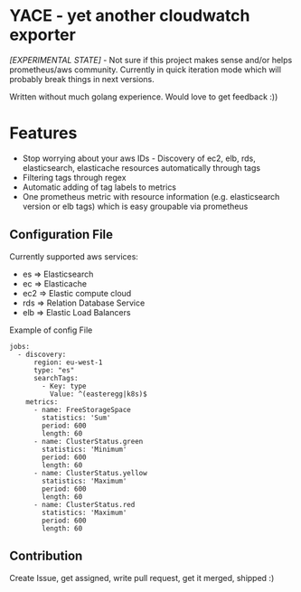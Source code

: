 # YACE - yet another cloudwatch exporter

*[EXPERIMENTAL STATE]*  - Not sure if this project makes sense
and/or helps prometheus/aws community. Currently in quick iteration mode
which will probably break things in next versions.

Written without much golang experience. Would love to get feedback :))

# Features
* Stop worrying about your aws IDs - Discovery of ec2, elb, rds, elasticsearch, elasticache
resources automatically through tags
* Filtering tags through regex
* Automatic adding of tag labels to metrics
* One prometheus metric with resource information (e.g. elasticsearch version or elb tags) which is easy groupable via prometheus

## Configuration File

Currently supported aws services:
* es => Elasticsearch
* ec => Elasticache
* ec2 => Elastic compute cloud
* rds => Relation Database Service
* elb => Elastic Load Balancers

Example of config File
```
jobs:
  - discovery:
      region: eu-west-1
      type: "es"
      searchTags:
        - Key: type
          Value: ^(easteregg|k8s)$
    metrics:
      - name: FreeStorageSpace
        statistics: 'Sum'
        period: 600
        length: 60
      - name: ClusterStatus.green
        statistics: 'Minimum'
        period: 600
        length: 60
      - name: ClusterStatus.yellow
        statistics: 'Maximum'
        period: 600
        length: 60
      - name: ClusterStatus.red
        statistics: 'Maximum'
        period: 600
        length: 60
```

## Contribution
Create Issue, get assigned, write pull request, get it merged, shipped :)

